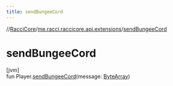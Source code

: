 ```yaml
---
title: sendBungeeCord
---
```

//[RacciCore](../../index.html)/[me.racci.raccicore.api.extensions](index.html)/[sendBungeeCord](send-bungee-cord.html)



# sendBungeeCord



[jvm]\
fun Player.[sendBungeeCord](send-bungee-cord.html)(message: [ByteArray](https://kotlinlang.org/api/latest/jvm/stdlib/kotlin/-byte-array/index.html))




